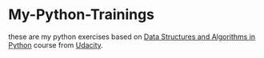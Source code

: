 # My-Python-Trainings

these are my python exercises based on [Data Structures and Algorithms in Python](https://www.udacity.com/course/data-structures-and-algorithms-in-python--ud513) course from [Udacity](https://www.udacity.com/course/).
